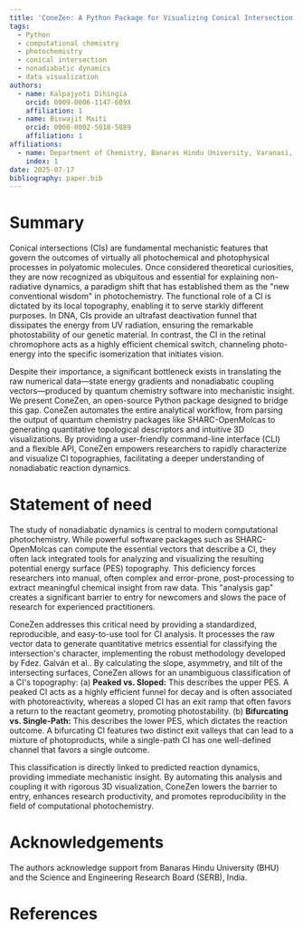 ```yaml
---
title: 'ConeZen: A Python Package for Visualizing Conical Intersection Branching Planes'
tags:
  - Python
  - computational chemistry
  - photochemistry
  - conical intersection
  - nonadiabatic dynamics
  - data visualization
authors:
  - name: Kalpajyoti Dihingia
    orcid: 0009-0006-1147-609X
    affiliation: 1
  - name: Biswajit Maiti
    orcid: 0000-0002-5018-5889
    affiliation: 1
affiliations:
  - name: Department of Chemistry, Banaras Hindu University, Varanasi, Uttar Pradesh, India
    index: 1
date: 2025-07-17
bibliography: paper.bib
---
```


# Summary

Conical intersections (CIs) are fundamental mechanistic features that govern the outcomes of virtually all photochemical and photophysical processes in polyatomic molecules. Once considered theoretical curiosities, they are now recognized as ubiquitous and essential for explaining non-radiative dynamics, a paradigm shift that has established them as the "new conventional wisdom" in photochemistry. The functional role of a CI is dictated by its local topography, enabling it to serve starkly different purposes. In DNA, CIs provide an ultrafast deactivation funnel that dissipates the energy from UV radiation, ensuring the remarkable photostability of our genetic material. In contrast, the CI in the retinal chromophore acts as a highly efficient chemical switch, channeling photo-energy into the specific isomerization that initiates vision.

Despite their importance, a significant bottleneck exists in translating the raw numerical data—state energy gradients and nonadiabatic coupling vectors—produced by quantum chemistry software into mechanistic insight. We present ConeZen, an open-source Python package designed to bridge this gap. ConeZen automates the entire analytical workflow, from parsing the output of quantum chemistry packages like SHARC-OpenMolcas  to generating quantitative topological descriptors and intuitive 3D visualizations. By providing a user-friendly command-line interface (CLI) and a flexible API, ConeZen empowers researchers to rapidly characterize and visualize CI topographies, facilitating a deeper understanding of nonadiabatic reaction dynamics.

# Statement of need

The study of nonadiabatic dynamics is central to modern computational photochemistry. While powerful software packages such as SHARC-OpenMolcas can compute the essential vectors that describe a CI, they often lack integrated tools for analyzing and visualizing the resulting potential energy surface (PES) topography. This deficiency forces researchers into manual, often complex and error-prone, post-processing to extract meaningful chemical insight from raw data. This "analysis gap" creates a significant barrier to entry for newcomers and slows the pace of research for experienced practitioners.

ConeZen addresses this critical need by providing a standardized, reproducible, and easy-to-use tool for CI analysis. It processes the raw vector data to generate quantitative metrics essential for classifying the intersection's character, implementing the robust methodology developed by Fdez. Galván et al.. By calculating the slope, asymmetry, and tilt of the intersecting surfaces, ConeZen allows for an unambiguous classification of a CI's topography:
(a) **Peaked vs. Sloped:** This describes the upper PES. A peaked CI acts as a highly efficient funnel for decay and is often associated with photoreactivity, whereas a sloped CI has an exit ramp that often favors a return to the reactant geometry, promoting photostability.
(b) **Bifurcating vs. Single-Path:** This describes the lower PES, which dictates the reaction outcome. A bifurcating CI features two distinct exit valleys that can lead to a mixture of photoproducts, while a single-path CI has one well-defined channel that favors a single outcome.

This classification is directly linked to predicted reaction dynamics, providing immediate mechanistic insight. By automating this analysis and coupling it with rigorous 3D visualization, ConeZen lowers the barrier to entry, enhances research productivity, and promotes reproducibility in the field of computational photochemistry.

# Acknowledgements

The authors acknowledge support from Banaras Hindu University (BHU) and the Science and Engineering Research Board (SERB), India.

# References



